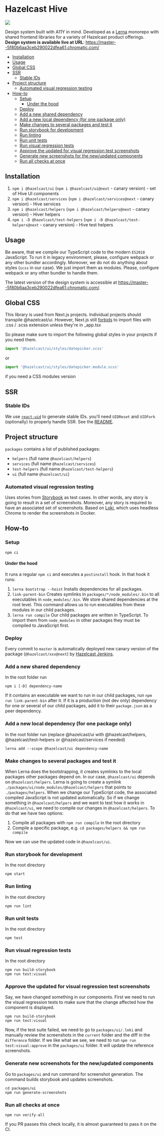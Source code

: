 # Hazelcast Hive

![](./hive.png)

Design system built with A11Y in mind. Developed as a [Lerna](https://lerna.js.org/) monorepo with shared frontend libraries for a variety of Hazelcast product offerings.  
**Design system is available live at URL**: https://master--5f80b6aa3ceb290022dfea61.chromatic.com/

<!-- START doctoc generated TOC please keep comment here to allow auto update -->
<!-- DON'T EDIT THIS SECTION, INSTEAD RE-RUN doctoc TO UPDATE -->

- [Installation](#installation)
- [Usage](#usage)
- [Global CSS](#global-css)
- [SSR](#ssr)
  - [Stable IDs](#stable-ids)
- [Project structure](#project-structure)
  - [Automated visual regression testing](#automated-visual-regression-testing)
- [How-to](#how-to)
  - [Setup](#setup)
    - [Under the hood](#under-the-hood)
  - [Deploy](#deploy)
  - [Add a new shared dependency](#add-a-new-shared-dependency)
  - [Add a new local dependency (for one package only)](#add-a-new-local-dependency-for-one-package-only)
  - [Make changes to several packages and test it](#make-changes-to-several-packages-and-test-it)
  - [Run storybook for development](#run-storybook-for-development)
  - [Run linting](#run-linting)
  - [Run unit tests](#run-unit-tests)
  - [Run visual regression tests](#run-visual-regression-tests)
  - [Approve the updated for visual regression test screenshots](#approve-the-updated-for-visual-regression-test-screenshots)
  - [Generate new screenshots for the new/updated components](#generate-new-screenshots-for-the-newupdated-components)
  - [Run all checks at once](#run-all-checks-at-once)

<!-- END doctoc generated TOC please keep comment here to allow auto update -->

## Installation

1. `npm i @hazelcast/ui` (`npm i @hazelcast/ui@next` - canary version) - set of Hive UI components
2. `npm i @hazelcast/services` (`npm i @hazelcast/services@next` - canary version) - Hive services
3. `npm i @hazelcast/helpers` (`npm i @hazelcast/helpers@next` - canary version) - Hiver helpers
4. `npm i -D @hazelcast/test-helpers` (`npm i -D @hazelcast/test-helpers@next` - canary version) - Hive test helpers

## Usage

Be aware, that we compile our TypeScript code to the modern `ES2018` JavaScript. To run it in legacy environment, please, configure webpack or any other bundler accordingly.
Moreover, we do not do anything about styles (`scss` in our case). We just import them as modules. Please, configure webpack or any other bundler to handle them.

The latest version of the design system is accessible at https://master--5f80b6aa3ceb290022dfea61.chromatic.com/.

## Global CSS

This library is used from Next.js projects.
Individual projects should transpile @hazelcast/ui.
However, Next.js still [forbids](https://github.com/vercel/next.js/blob/master/errors/css-global.md) to import files with .css / .scss extension unless they're in \_app.tsx

So please make sure to import the following global styles in your projects if you need them.

```typescript
import '@hazelcast/ui/styles/datepicker.scss'
```

or

```typescript
import '@hazelcast/ui/styles/datepicker.module.scss'
```

if you need a CSS modules version

## SSR

### Stable IDs

We use [`react-uid`](https://github.com/thearnica/react-uid) to generate stable IDs. you'll need `UIDReset` and `UIDFork` (optionally) to properly handle SSR. See the [README](https://github.com/thearnica/react-uid#code-splitting).

## Project structure

`packages` contains a list of published packages:

- `helpers` (full name `@hazelcast/helpers`)
- `services` (full name `@hazelcast/services`)
- `test-helpers` (full name `@hazelcast/test-helpers`)
- `ui` (full name `@hazelcast/ui`)

### Automated visual regression testing

Uses stories from [Storybook](https://storybook.js.org/) as test cases. In other words, any story is going to result in a set of screenshots. Moreover, any story is required to have an associated set of screenshots. Based on [Loki](https://loki.js.org/), which uses headless Chrome to render the screenshots in Docker.

## How-to

### Setup

```
npm ci
```

#### Under the hood

It runs a regular `npm ci` and executes a `postinstall` hook. In that hook it runs:

1. `lerna bootstrap --hoist`
   Installs dependencies for all packages.
2. `link-parent-bin`
   Creates symlinks in `packages/*/node_modules/.bin` to all executables in `node_modules/.bin`.
   We store shared dependencies at the root level. This command allows us to run executables from these modules in our child packages.
3. `lerna run compile`
   Our child packages are written in TypeScript. To import them from `node_modules` in other packages they must be compiled to JavaScript first.

### Deploy

Every commit to `master` is automatically deployed new canary version of the package (`@hazelcast/xxx@next`) by [Hazelcast Jenkins](http://jenkins.hazelcast.com/view/Frontend%20Shared/job/frontend-shared-master/).

### Add a new shared dependency

In the root folder run

```
npm i [-D] dependency-name
```

If it contains an executable we want to run in our child packages, run `npm run link-parent-bin` after it.
If it is a production (not dev only) dependency for one or several of our child packages, add it to their `package.json` as a peer dependency.

### Add a new local dependency (for one package only)

In the root folder run (replace @hazelcast/ui with @hazelcast/helpers, @hazelcast/test-helpers or @hazelcast/services if needed)

```
lerna add --scope @hazelcast/ui dependency-name
```

### Make changes to several packages and test it

When Lerna does the bootstrapping, it creates symlinks to the local packages other packages depend on. In our case, `@hazelcast/ui` depends on `@hazelcast/helpers`. Lerna is going to create a symlink `./packages/ui/node_modules/@hazelcast/helpers` that points to `./packages/helpers`. When we change our TypeScript code, the associated compiled JavaScript is not updated automatically. So if we change something in `@hazelcast/helpers` and we want to test how it works in `@hazelcast/ui`, we need to compile our changes in `@hazelcast/helpers`. To do that we have two options:

1. Compile all packages with `npm run compile` in the root directory
2. Compile a specific package, e.g. `cd packages/helpers && npm run compile`

Now we can use the updated code in `@hazelcast/ui`.

### Run storybook for development

In the root directory

```
npm start
```

### Run linting

In the root directory

```
npm run lint
```

### Run unit tests

In the root directory

```
npm test
```

### Run visual regression tests

In the root directory

```
npm run build-storybook
npm run test:visual
```

### Approve the updated for visual regression test screenshots

Say, we have changed something in our components.
First we need to run the visual regression tests to make sure that the change affected how the component is displayed.

```
npm run build-storybook
npm run test:visual
```

Now, if the test suite failed, we need to go to `packages/ui/.loki` and manually review the screenshots in the `current` folder and the diff in the `difference` folder. If we like what we see, we need to run `npm run test:visual:approve` in the `packages/ui` folder. It will update the reference screenshots.

### Generate new screenshots for the new/updated components

Go to `packages/ui` and run command for screenshot generation. The command builds storybook and updates screenshots.

```
cd packages/ui
npm run generate-screenshots
```

### Run all checks at once

```
npm run verify-all
```

If you PR passes this check locally, it is almost guaranteed to pass it on the CI.
